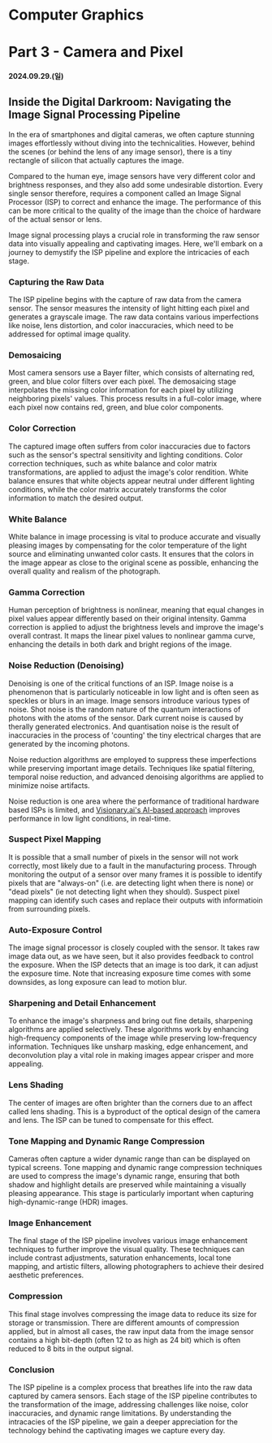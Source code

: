 # Computer Graphics

# Part 3 - Camera and Pixel

#### 2024.09.29.(일)

## Inside the Digital Darkroom: Navigating the Image Signal Processing Pipeline

In the era of smartphones and digital cameras, we often capture stunning images effortlessly without diving into the technicalities. However, behind the scenes (or behind the lens of any image sensor), there is a tiny rectangle of silicon that actually captures the image.

Compared to the human eye, image sensors have very different color and brightness responses, and they also add some undesirable distortion. Every single sensor therefore, requires a component called an Image Signal Processor (ISP) to correct and enhance the image. The performance of this can be more critical to the quality of the image than the choice of hardware of the actual sensor or lens.

Image signal processing plays a crucial role in transforming the raw sensor data into visually appealing and captivating images. Here, we'll embark on a journey to demystify the ISP pipeline and explore the intricacies of each stage.

### Capturing the Raw Data

The ISP pipeline begins with the capture of raw data from the camera sensor. The sensor measures the intensity of light hitting each pixel and generates a grayscale image. The raw data contains various imperfections like noise, lens distortion, and color inaccuracies, which need to be addressed for optimal image quality.

### Demosaicing

Most camera sensors use a Bayer filter, which consists of alternating red, green, and blue color filters over each pixel. The demosaicing stage interpolates the missing color information for each pixel by utilizing neighboring pixels' values. This process results in a full-color image, where each pixel now contains red, green, and blue color components.

### Color Correction

The captured image often suffers from color inaccuracies due to factors such as the sensor's spectral sensitivity and lighting conditions. Color correction techniques, such as white balance and color matrix transformations, are applied to adjust the image's color rendition. White balance ensures that white objects appear neutral under different lighting conditions, while the color matrix accurately transforms the color information to match the desired output.

### White Balance

White balance in image processing is vital to produce accurate and visually pleasing images by compensating for the color temperature of the light source and eliminating unwanted color casts. It ensures that the colors in the image appear as close to the original scene as possible, enhancing the overall quality and realism of the photograph.

### Gamma Correction

Human perception of brightness is nonlinear, meaning that equal changes in pixel values appear differently based on their original intensity. Gamma correction is applied to adjust the brightness levels and improve the image's overall contrast. It maps the linear pixel values to nonlinear gamma curve, enhancing the details in both dark and bright regions of the image.

### Noise Reduction (Denoising)

Denoising is one of the critical functions of an ISP. Image noise is a phenomenon that is particularly noticeable in low light and is often seen as speckles or blurs in an image. Image sensors introduce various types of noise. Shot noise is the random nature of the quantum interactions of photons with the atoms of the sensor. Dark current noise is caused by therally generated electronics. And quantisation noise is the result of inaccuracies in the process of 'counting' the tiny electrical charges that are generated by the incoming photons.

Noise reduction algorithms are employed to suppress these imperfections while preserving important image details. Techniques like spatial filtering, temporal noise reduction, and advanced denoising algorithms are applied to minimize noise artifacts.

Noise reduction is one area where the performance of traditional hardware based ISPs is limited, and [Visionary.ai's AI-based approach](https://www.visionary.ai/video-de-noiser) improves performance in low light conditions, in real-time.

### Suspect Pixel Mapping

It is possible that a small number of pixels in the sensor will not work correctly, most likely due to a fault in the manufacturing process. Through monitoring the output of a sensor over many frames it is possible to identify pixels that are "always-on" (i.e. are detecting light when there is none) or "dead pixels" (ie not detecting light when they should). Suspect pixel mapping can identify such cases and replace their outputs with informatioin from surrounding pixels.

### Auto-Exposure Control

The image signal processor is closely coupled with the sensor. It takes raw image data out, as we have seen, but it also provides feedback to control the exposure. When the ISP detects that an image is too dark, it can adjust the exposure time. Note that increasing exposure time comes with some downsides, as long exposure can lead to motion blur.

### Sharpening and Detail Enhancement

To enhance the image's sharpness and bring out fine details, sharpening algorithms are applied selectively. These algorithms work by enhancing high-frequency components of the image while preserving low-frequency information. Techniques like unsharp masking, edge enhancement, and deconvolution play a vital role in making images appear crisper and more appealing.

### Lens Shading

The center of images are often brighter than the corners due to an affect called lens shading. This is a byproduct of the optical design of the camera and lens. The ISP can be tuned to compensate for this effect.

### Tone Mapping and Dynamic Range Compression

Cameras often capture a wider dynamic range than can be displayed on typical screens. Tone mapping and dynamic range compression techniques are used to compress the image's dynamic range, ensuring that both shadow and highlight details are preserved while maintaining a visually pleasing appearance. This stage is particularly important when capturing high-dynamic-range (HDR) images.

### Image Enhancement

The final stage of the ISP pipeline involves various image enhancement techniques to further improve the visual quality. These techniques can include contrast adjustments, saturation enhancements, local tone mapping, and artistic filters, allowing photographers to achieve their desired aesthetic preferences.

### Compression

This final stage involves compressing the image data to reduce its size for storage or transmission. There are different amounts of compression applied, but in almost all cases, the raw input data from the image sensor contains a high bit-depth (often 12 to as high as 24 bit) which is often reduced to 8 bits in the output signal.

### Conclusion

The ISP pipeline is a complex process that breathes life into the raw data captured by camera sensors. Each stage of the ISP pipeline contributes to the transformation of the image, addressing challenges like noise, color inaccuracies, and dynamic range limitations. By understanding the intracacies of the ISP pipeline, we gain a deeper appreciation for the technology behind the captivating images we capture every day.
